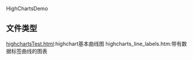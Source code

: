 HighChartsDemo

## 文件类型
[highchartsTest.html](./highchartsTest.html):highchart基本曲线图
highcharts_line_labels.htm:带有数据标签曲线的图表
